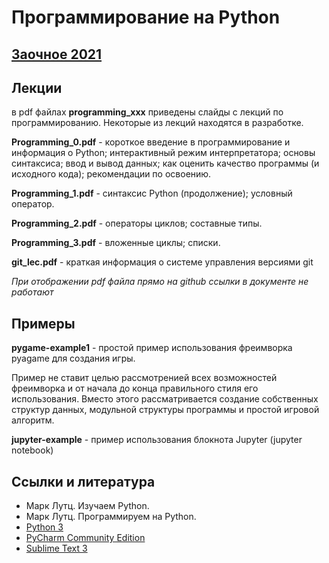 # Программирование на Python

## [Заочное 2021](https://github.com/VetrovSV/Programming/blob/master/dist-2021/readme.md)

## Лекции
в pdf файлах **programming_xxx** приведены слайды с лекций по программированию. Некоторые из лекций находятся в разработке.

**Programming_0.pdf** - короткое введение в программирование и информация о Python; интерактивный режим интерпретатора; основы синтаксиса; ввод и вывод данных; как оценить качество программы (и исходного кода); рекомендации по освоению.

**Programming_1.pdf** - синтаксис Python (продолжение); условный оператор.

**Programming_2.pdf** - операторы циклов; составные типы.

**Programming_3.pdf** - вложенные циклы; списки. 


**git_lec.pdf** - краткая информация о системе управления версиями git


*При отображении pdf файла прямо на github ссылки в документе не работают*

## Примеры
**pygame-example1** - простой пример использования фреимворка pyagame для создания игры. 

Пример не ставит целью рассмотренией всех возможностей фреимворка и от начала до конца правильного стиля его использования. Вместо этого рассматривается создание собственных структур данных, модульной структуры программы и простой игровой алгоритм. 

**jupyter-example** - пример использования блокнота Jupyter (jupyter notebook)


## Ссылки и литература
- Марк Лутц. Изучаем Python.
- Марк Лутц. Программируем на Python.
- [Python 3](https://www.python.org/downloads/)
- [PyCharm Community Edition](https://www.jetbrains.com/ru-ru/pycharm/)
- [Sublime Text 3](https://www.sublimetext.com/3)
